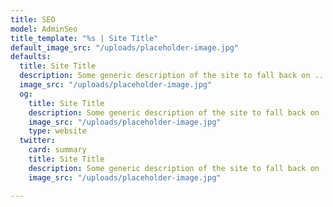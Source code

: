 ```yaml
---
title: SEO
model: AdminSeo
title_template: "%s | Site Title"
default_image_src: "/uploads/placeholder-image.jpg"
defaults:
  title: Site Title
  description: Some generic description of the site to fall back on ...
  image_src: "/uploads/placeholder-image.jpg"
  og:
    title: Site Title
    description: Some generic description of the site to fall back on ...
    image_src: "/uploads/placeholder-image.jpg"
    type: website
  twitter:
    card: summary
    title: Site Title
    description: Some generic description of the site to fall back on ...
    image_src: "/uploads/placeholder-image.jpg"

---
```

